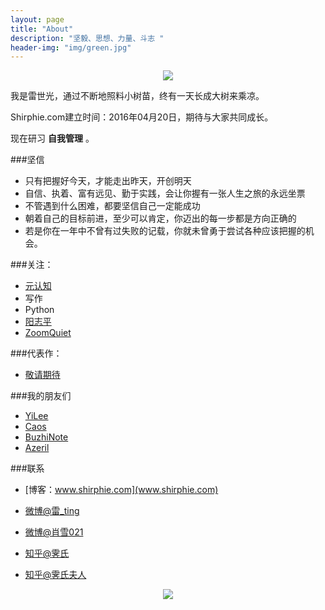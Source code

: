 ```yaml
---
layout: page
title: "About"
description: "坚毅、思想、力量、斗志 "
header-img: "img/green.jpg"
---
```



<center>
    <p><img src="http://7xlfkx.com1.z0.glb.clouddn.com/white2.jpg" align="center"></p>
</center>

我是雷世光，通过不断地照料小树苗，终有一天长成大树来乘凉。

Shirphie.com建立时间：2016年04月20日，期待与大家共同成长。

现在研习 **自我管理** 。

###坚信


- 只有把握好今天，才能走出昨天，开创明天
- 自信、执着、富有远见、勤于实践，会让你握有一张人生之旅的永远坐票
- 不管遇到什么困难，都要坚信自己一定能成功
- 朝着自己的目标前进，至少可以肯定，你迈出的每一步都是方向正确的
- 若是你在一年中不曾有过失败的记载，你就未曾勇于尝试各种应该把握的机会。


###关注：


- [元认知](http://www.mesule.com/)
- 写作
- Python
- [阳志平](http://www.yangzhiping.com/)
- [ZoomQuiet](http://blog.zoomquiet.io/)



###代表作：

- [敬请期待](http://www.shirphie.com)



###我的朋友们

- [YiLee](http://yilee.me)
- [Caos](http://caos.me)
- [BuzhiNote](http://BuzhiNote.com)
- [Azeril](http://azeril.me)

###联系

- [博客：www.shirphie.com](www.shirphie.com)

- [微博@雷_ting](http://weibo.com/1761807002)

- [微博@肖雪021](http://weibo.com/3899949120)

- [知乎@霁氏](http://www.zhihu.com/people/jishir)

- [知乎@霁氏夫人](http://www.zhihu.com/people/xiaox-83)




<center>
    <p><img src="http://i173.photobucket.com/albums/w63/cnfeat/2015-08-29-2_zpsqj7po8eo.png" align="center"></p>
</center>







